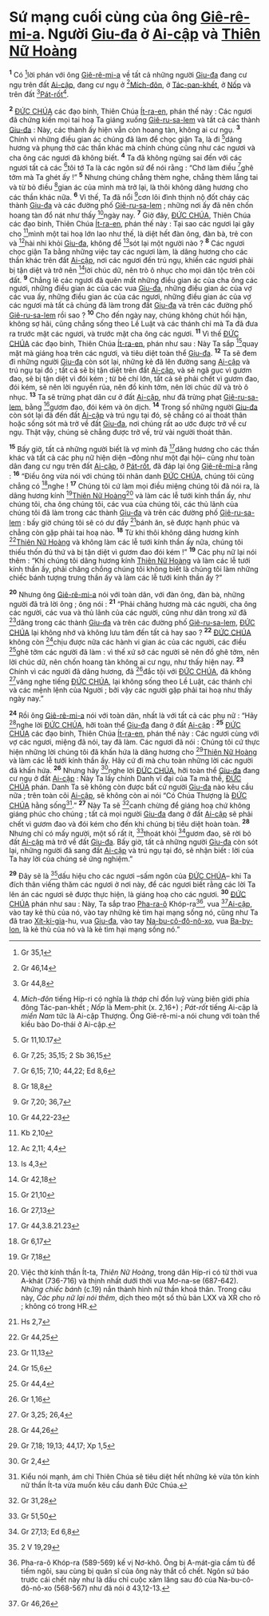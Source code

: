# Sứ mạng cuối cùng của ông [Giê-rê-mi-a](). Người [Giu-đa]() ở [Ai-cập]() và [Thiên Nữ Hoàng]()
<sup><b>1</b></sup> Có [^1@-502bb261-839a-42ae-978b-c3cbd727d7f4]lời phán với ông [Giê-rê-mi-a]() về tất cả những người [Giu-đa]() đang cư ngụ trên đất [Ai-cập](), đang cư ngụ ở [^2@-502bb261-839a-42ae-978b-c3cbd727d7f4][Mích-đôn](), ở [Tác-pan-khết](), ở [Nốp]() và trên đất [^3@-502bb261-839a-42ae-978b-c3cbd727d7f4][Pát-rốt]()[^1-502bb261-839a-42ae-978b-c3cbd727d7f4].

<sup><b>2</b></sup> [ĐỨC CHÚA]() các đạo binh, Thiên Chúa [Ít-ra-en](), phán thế này : Các ngươi đã chứng kiến mọi tai hoạ Ta giáng xuống [Giê-ru-sa-lem]() và tất cả các thành [Giu-đa]() : Này, các thành ấy hiện vẫn còn hoang tàn, không ai cư ngụ. <sup><b>3</b></sup> Chính vì những điều gian ác chúng đã làm để chọc giận Ta, là đi [^4@-502bb261-839a-42ae-978b-c3cbd727d7f4]dâng hương và phụng thờ các thần khác mà chính chúng cũng như các ngươi và cha ông các ngươi đã không biết. <sup><b>4</b></sup> Ta đã không ngừng sai đến với các ngươi tất cả các [^5@-502bb261-839a-42ae-978b-c3cbd727d7f4]tôi tớ Ta là các ngôn sứ để nói rằng : “Chớ làm điều [^6@-502bb261-839a-42ae-978b-c3cbd727d7f4]ghê tởm mà Ta ghét ấy !” <sup><b>5</b></sup> Nhưng chúng chẳng thèm nghe, chẳng thèm lắng tai và từ bỏ điều [^7@-502bb261-839a-42ae-978b-c3cbd727d7f4]gian ác của mình mà trở lại, là thôi không dâng hương cho các thần khác nữa. <sup><b>6</b></sup> Vì thế, Ta đã nổi [^8@-502bb261-839a-42ae-978b-c3cbd727d7f4]cơn lôi đình thịnh nộ đốt cháy các thành [Giu-đa]() và các đường phố [Giê-ru-sa-lem]() ; những nơi ấy đã nên chốn hoang tàn đổ nát như thấy [^9@-502bb261-839a-42ae-978b-c3cbd727d7f4]ngày nay. <sup><b>7</b></sup> Giờ đây, [ĐỨC CHÚA](), Thiên Chúa các đạo binh, Thiên Chúa [Ít-ra-en](), phán thế này : Tại sao các ngươi lại gây cho [^10@-502bb261-839a-42ae-978b-c3cbd727d7f4]mình một tai hoạ lớn lao như thế, là diệt hết đàn ông, đàn bà, trẻ con và [^11@-502bb261-839a-42ae-978b-c3cbd727d7f4]hài nhi khỏi [Giu-đa](), không để [^12@-502bb261-839a-42ae-978b-c3cbd727d7f4]sót lại một người nào ? <sup><b>8</b></sup> Các ngươi chọc giận Ta bằng những việc tay các ngươi làm, là dâng hương cho các thần khác trên đất [Ai-cập](), nơi các ngươi đến trú ngụ, khiến các ngươi phải bị tận diệt và trở nên [^13@-502bb261-839a-42ae-978b-c3cbd727d7f4]lời chúc dữ, nên trò ô nhục cho mọi dân tộc trên cõi đất. <sup><b>9</b></sup> Chẳng lẽ các ngươi đã quên mất những điều gian ác của cha ông các ngươi, những điều gian ác của các vua [Giu-đa](), những điều gian ác của vợ các vua ấy, những điều gian ác của các ngươi, những điều gian ác của vợ các ngươi mà tất cả chúng đã làm trong đất [Giu-đa]() và trên các đường phố [Giê-ru-sa-lem]() rồi sao ? <sup><b>10</b></sup> Cho đến ngày nay, chúng không chút hối hận, không sợ hãi, cũng chẳng sống theo Lề Luật và các thánh chỉ mà Ta đã đưa ra trước mặt các ngươi, và trước mặt cha ông các ngươi. <sup><b>11</b></sup> Vì thế [ĐỨC CHÚA]() các đạo binh, Thiên Chúa [Ít-ra-en](), phán như sau : Này Ta sắp [^14@-502bb261-839a-42ae-978b-c3cbd727d7f4]quay mặt mà giáng hoạ trên các ngươi, và tiêu diệt toàn thể [Giu-đa](). <sup><b>12</b></sup> Ta sẽ đem đi những người [Giu-đa]() còn sót lại, những kẻ đã lên đường sang [Ai-cập]() và trú ngụ tại đó ; tất cả sẽ bị tận diệt trên đất [Ai-cập](), và sẽ ngã gục vì gươm đao, sẽ bị tận diệt vì đói kém ; từ bé chí lớn, tất cả sẽ phải chết vì gươm đao, đói kém, sẽ nên lời nguyền rủa, nên đồ kinh tởm, nên lời chúc dữ và trò ô nhục. <sup><b>13</b></sup> Ta sẽ trừng phạt dân cư ở đất [Ai-cập](), như đã trừng phạt [Giê-ru-sa-lem](), bằng [^15@-502bb261-839a-42ae-978b-c3cbd727d7f4]gươm đao, đói kém và ôn dịch. <sup><b>14</b></sup> Trong số những người [Giu-đa]() còn sót lại đã đến đất [Ai-cập]() và trú ngụ tại đó, sẽ chẳng có ai thoát thân hoặc sống sót mà trở về đất [Giu-đa](), nơi chúng rất ao ước được trở về cư ngụ. Thật vậy, chúng sẽ chẳng được trở về, trừ vài người thoát thân.

<sup><b>15</b></sup> Bấy giờ, tất cả những người biết là vợ mình đã [^16@-502bb261-839a-42ae-978b-c3cbd727d7f4]dâng hương cho các thần khác và tất cả các phụ nữ hiện diện –đông như một đại hội– cũng như toàn dân đang cư ngụ trên đất [Ai-cập](), ở [Pát-rốt](), đã đáp lại ông [Giê-rê-mi-a]() rằng : <sup><b>16</b></sup> “Điều ông vừa nói với chúng tôi nhân danh [ĐỨC CHÚA](), chúng tôi cũng chẳng có [^17@-502bb261-839a-42ae-978b-c3cbd727d7f4]nghe ! <sup><b>17</b></sup> Chúng tôi cứ làm mọi điều miệng chúng tôi đã nói ra, là dâng hương kính [^18@-502bb261-839a-42ae-978b-c3cbd727d7f4][Thiên Nữ Hoàng]()[^2-502bb261-839a-42ae-978b-c3cbd727d7f4] và làm các lễ tưới kính thần ấy, như chúng tôi, cha ông chúng tôi, các vua của chúng tôi, các thủ lãnh của chúng tôi đã làm trong các thành [Giu-đa]() và trên các đường phố [Giê-ru-sa-lem]() : bấy giờ chúng tôi sẽ có dư đầy [^19@-502bb261-839a-42ae-978b-c3cbd727d7f4]bánh ăn, sẽ được hạnh phúc và chẳng còn gặp phải tai hoạ nào. <sup><b>18</b></sup> Từ khi thôi không dâng hương kính [^20@-502bb261-839a-42ae-978b-c3cbd727d7f4][Thiên Nữ Hoàng]() và không làm các lễ tưới kính thần ấy nữa, chúng tôi thiếu thốn đủ thứ và bị tận diệt vì gươm đao đói kém !” <sup><b>19</b></sup> Các phụ nữ lại nói thêm : “Khi chúng tôi dâng hương kính [Thiên Nữ Hoàng]() và làm các lễ tưới kính thần ấy, phải chăng chồng chúng tôi không biết là chúng tôi làm những chiếc bánh tượng trưng thần ấy và làm các lễ tưới kính thần ấy ?”

<sup><b>20</b></sup> Nhưng ông [Giê-rê-mi-a]() nói với toàn dân, với đàn ông, đàn bà, những người đã trả lời ông ; ông nói : <sup><b>21</b></sup> “Phải chăng hương mà các người, cha ông các người, các vua và thủ lãnh của các người, cũng như dân trong xứ đã [^21@-502bb261-839a-42ae-978b-c3cbd727d7f4]dâng trong các thành [Giu-đa]() và trên các đường phố [Giê-ru-sa-lem](), [ĐỨC CHÚA]() lại không nhớ và không lưu tâm đến tất cả hay sao ? <sup><b>22</b></sup> [ĐỨC CHÚA]() không còn [^22@-502bb261-839a-42ae-978b-c3cbd727d7f4]chịu được nữa các hành vi gian ác của các người, các điều [^23@-502bb261-839a-42ae-978b-c3cbd727d7f4]ghê tởm các người đã làm : vì thế xứ sở các người sẽ nên đồ ghê tởm, nên lời chúc dữ, nên chốn hoang tàn không ai cư ngụ, như thấy hiện nay. <sup><b>23</b></sup> Chính vì các người đã dâng hương, đã [^24@-502bb261-839a-42ae-978b-c3cbd727d7f4]đắc tội với [ĐỨC CHÚA](), đã không [^25@-502bb261-839a-42ae-978b-c3cbd727d7f4]vâng nghe tiếng [ĐỨC CHÚA](), lại không sống theo Lề Luật, các thánh chỉ và các mệnh lệnh của Người ; bởi vậy các người gặp phải tai hoạ như thấy ngày nay.”

<sup><b>24</b></sup> Rồi ông [Giê-rê-mi-a]() nói với toàn dân, nhất là với tất cả các phụ nữ : “Hãy [^26@-502bb261-839a-42ae-978b-c3cbd727d7f4]nghe lời [ĐỨC CHÚA](), hỡi toàn thể [Giu-đa]() đang ở đất [Ai-cập]() : <sup><b>25</b></sup> [ĐỨC CHÚA]() các đạo binh, Thiên Chúa [Ít-ra-en](), phán thế này : Các ngươi cùng với vợ các ngươi, miệng đã nói, tay đã làm. Các ngươi đã nói : Chúng tôi cứ thực hiện những lời chúng tôi đã khấn hứa là dâng hương cho [^27@-502bb261-839a-42ae-978b-c3cbd727d7f4][Thiên Nữ Hoàng]() và làm các lễ tưới kính thần ấy. Hãy cứ đi mà chu toàn những lời các người đã khấn hứa. <sup><b>26</b></sup> Nhưng hãy [^28@-502bb261-839a-42ae-978b-c3cbd727d7f4]nghe lời [ĐỨC CHÚA](), hỡi toàn thể [Giu-đa]() đang cư ngụ ở đất [Ai-cập]() : Này Ta lấy chính Danh vĩ đại của Ta mà thề, [ĐỨC CHÚA]() phán. Danh Ta sẽ không còn được bất cứ người [Giu-đa]() nào kêu cầu nữa ; trên toàn cõi [Ai-cập](), sẽ không còn ai nói “Có Chúa Thượng là [ĐỨC CHÚA]() hằng sống[^3-502bb261-839a-42ae-978b-c3cbd727d7f4].” <sup><b>27</b></sup> Này Ta sẽ [^29@-502bb261-839a-42ae-978b-c3cbd727d7f4]canh chừng để giáng hoạ chứ không giáng phúc cho chúng ; tất cả mọi người [Giu-đa]() đang ở đất [Ai-cập]() sẽ phải chết vì gươm đao và đói kém cho đến khi chúng bị tiêu diệt hoàn toàn. <sup><b>28</b></sup> Nhưng chỉ có mấy người, một số rất ít, [^30@-502bb261-839a-42ae-978b-c3cbd727d7f4]thoát khỏi [^31@-502bb261-839a-42ae-978b-c3cbd727d7f4]gươm đao, sẽ rời bỏ đất [Ai-cập]() mà trở về đất [Giu-đa](). Bấy giờ, tất cả những người [Giu-đa]() còn sót lại, những người đã sang đất [Ai-cập]() và trú ngụ tại đó, sẽ nhận biết : lời của Ta hay lời của chúng sẽ ứng nghiệm.”

<sup><b>29</b></sup> Đây sẽ là [^32@-502bb261-839a-42ae-978b-c3cbd727d7f4]dấu hiệu cho các ngươi –sấm ngôn của [ĐỨC CHÚA]()– khi Ta đích thân viếng thăm các ngươi ở nơi này, để các ngươi biết rằng các lời Ta lên án các ngươi sẽ được thực hiện, là giáng hoạ cho các ngươi. <sup><b>30</b></sup> [ĐỨC CHÚA]() phán như sau : Này, Ta sắp trao [Pha-ra-ô]() Khóp-ra[^4-502bb261-839a-42ae-978b-c3cbd727d7f4], vua [^33@-502bb261-839a-42ae-978b-c3cbd727d7f4][Ai-cập](), vào tay kẻ thù của nó, vào tay những kẻ tìm hại mạng sống nó, cũng như Ta đã trao [Xít-ki-gia]()-hu, vua [Giu-đa](), vào tay [Na-bu-cô-đô-nô-xo](), vua [Ba-by-lon](), là kẻ thù của nó và là kẻ tìm hại mạng sống nó.”

[^1-502bb261-839a-42ae-978b-c3cbd727d7f4]: *Mích-đôn* tiếng Híp-ri có nghĩa là *tháp* chỉ đồn luỹ vùng biên giới phía đông Tác-pan-khết ; *Nốp* là Mem-phít (x. 2,16+) ; *Pát-rốt* tiếng Ai-cập là *miền Nam* tức là Ai-cập Thượng. Ông Giê-rê-mi-a nói chung với toàn thể kiều bào Do-thái ở Ai-cập.
[^2-502bb261-839a-42ae-978b-c3cbd727d7f4]: Việc thờ kính thần Ít-ta, *Thiên Nữ Hoàng*, trong dân Híp-ri có từ thời vua A-khát (736-716) và thịnh nhất dưới thời vua Mơ-na-se (687-642). *Những chiếc bánh* (c.19) nắn thành hình nữ thần khoả thân. Trong câu này, *Các phụ nữ lại nói thêm*, dịch theo một số thủ bản LXX và XR cho rõ ; không có trong HR.
[^3-502bb261-839a-42ae-978b-c3cbd727d7f4]: Kiểu nói mạnh, ám chỉ Thiên Chúa sẽ tiêu diệt hết những kẻ vừa tôn kính nữ thần Ít-ta vừa muốn kêu cầu danh Đức Chúa.
[^4-502bb261-839a-42ae-978b-c3cbd727d7f4]: Pha-ra-ô Khóp-ra (589-569) kế vị Nơ-khô. Ông bị A-mát-gia cầm tù để tiếm ngôi, sau cùng bị quân sĩ của ông này thắt cổ chết. Ngôn sứ báo trước cái chết này như là dấu chỉ cuộc xâm lăng sau đó của Na-bu-cô-đô-nô-xo (568-567) như đã nói ở 43,12-13.
[^1@-502bb261-839a-42ae-978b-c3cbd727d7f4]: Gr 35,1
[^2@-502bb261-839a-42ae-978b-c3cbd727d7f4]: Gr 46,14
[^3@-502bb261-839a-42ae-978b-c3cbd727d7f4]: Gr 44,8
[^4@-502bb261-839a-42ae-978b-c3cbd727d7f4]: Gr 11,10.17
[^5@-502bb261-839a-42ae-978b-c3cbd727d7f4]: Gr 7,25; 35,15; 2 Sb 36,15
[^6@-502bb261-839a-42ae-978b-c3cbd727d7f4]: Gr 6,15; 7,10; 44,22; Ed 8,6
[^7@-502bb261-839a-42ae-978b-c3cbd727d7f4]: Gr 18,8
[^8@-502bb261-839a-42ae-978b-c3cbd727d7f4]: Gr 7,20; 36,7
[^9@-502bb261-839a-42ae-978b-c3cbd727d7f4]: Gr 44,22-23
[^10@-502bb261-839a-42ae-978b-c3cbd727d7f4]: Kb 2,10
[^11@-502bb261-839a-42ae-978b-c3cbd727d7f4]: Ac 2,11; 4,4
[^12@-502bb261-839a-42ae-978b-c3cbd727d7f4]: Is 4,3
[^13@-502bb261-839a-42ae-978b-c3cbd727d7f4]: Gr 42,18
[^14@-502bb261-839a-42ae-978b-c3cbd727d7f4]: Gr 21,10
[^15@-502bb261-839a-42ae-978b-c3cbd727d7f4]: Gr 27,13
[^16@-502bb261-839a-42ae-978b-c3cbd727d7f4]: Gr 44,3.8.21.23
[^17@-502bb261-839a-42ae-978b-c3cbd727d7f4]: Gr 6,17
[^18@-502bb261-839a-42ae-978b-c3cbd727d7f4]: Gr 7,18
[^19@-502bb261-839a-42ae-978b-c3cbd727d7f4]: Hs 2,7
[^20@-502bb261-839a-42ae-978b-c3cbd727d7f4]: Gr 44,25
[^21@-502bb261-839a-42ae-978b-c3cbd727d7f4]: Gr 11,13
[^22@-502bb261-839a-42ae-978b-c3cbd727d7f4]: Gr 15,6
[^23@-502bb261-839a-42ae-978b-c3cbd727d7f4]: Gr 44,4
[^24@-502bb261-839a-42ae-978b-c3cbd727d7f4]: Gr 1,16
[^25@-502bb261-839a-42ae-978b-c3cbd727d7f4]: Gr 3,25; 26,4
[^26@-502bb261-839a-42ae-978b-c3cbd727d7f4]: Gr 44,26
[^27@-502bb261-839a-42ae-978b-c3cbd727d7f4]: Gr 7,18; 19,13; 44,17; Xp 1,5
[^28@-502bb261-839a-42ae-978b-c3cbd727d7f4]: Gr 2,4
[^29@-502bb261-839a-42ae-978b-c3cbd727d7f4]: Gr 31,28
[^30@-502bb261-839a-42ae-978b-c3cbd727d7f4]: Gr 51,50
[^31@-502bb261-839a-42ae-978b-c3cbd727d7f4]: Gr 27,13; Ed 6,8
[^32@-502bb261-839a-42ae-978b-c3cbd727d7f4]: 2 V 19,29
[^33@-502bb261-839a-42ae-978b-c3cbd727d7f4]: Gr 46,26